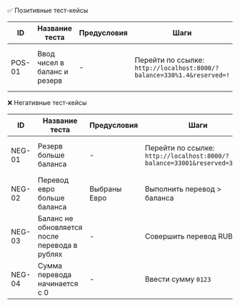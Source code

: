 ✅ Позитивные тест-кейсы

| ID     | Название теста                | Предусловия                                                                     | Шаги                                                                   | Ожидаемый результат                                                                  |
|--------|-------------------------------|---------------------------------------------------------------------------------|------------------------------------------------------------------------|--------------------------------------------------------------------------------------|
| POS-01 | Ввод чисел в баланс и резерв  | -                                                                               | Перейти по ссылке: `http://localhost:8000/?balance=330%1.4&reserved=!` | Баланс и резерв не отображает введенные значения                                     |

❌ Негативные тест-кейсы

| ID     | Название теста                                  | Предусловия  | Шаги                                                                      | Ожидаемый результат                         |
|--------| ----------------------------------------------- |--------------|---------------------------------------------------------------------------|---------------------------------------------|
| NEG-01 | Резерв больше баланса                           | -            | Перейти по ссылке: `http://localhost:8000/?balance=33001&reserved=330014` | Показать ошибку или ограничить резерв       |
| NEG-02 | Перевод евро больше баланса                     | Выбраны Евро | Выполнить перевод > баланса                                               | Отклонить операцию, показать ошибку         |
| NEG-03 | Баланс не обновляется после перевода в рублях   | -            | Совершить перевод RUB                                                     | Баланс должен обновиться — ошибка, если нет |
| NEG-04 | Сумма перевода начинается с 0                   | -            | Ввести сумму `0123`                                                       | Программа должна не позволить перевод       |


